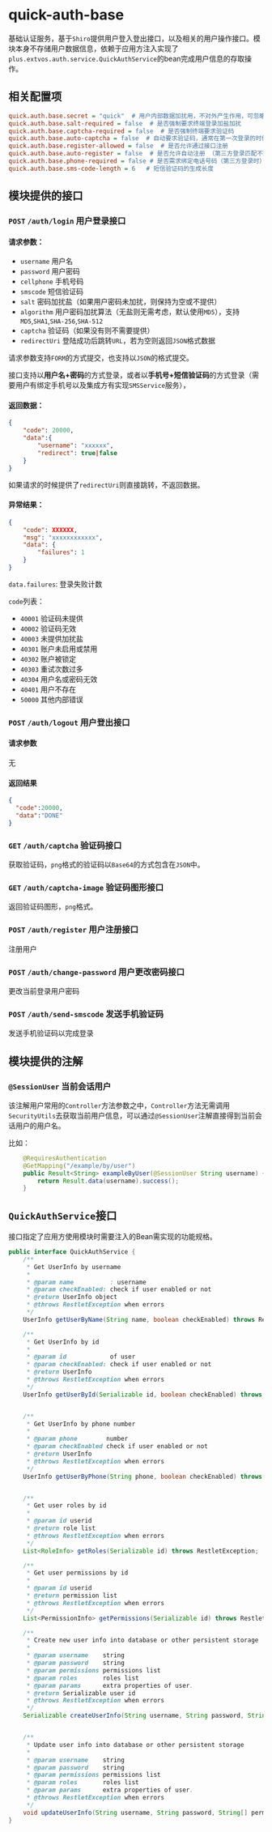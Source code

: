 # quick-auth-base

基础认证服务，基于`Shiro`提供用户登入登出接口，以及相关的用户操作接口。模块本身不存储用户数据信息，依赖于应用方注入实现了`plus.extvos.auth.service.QuickAuthService`的bean完成用户信息的存取操作。

## 相关配置项
```ini
quick.auth.base.secret = "quick"  # 用户内部数据加扰用，不对外产生作用，可忽略
quick.auth.base.salt-required = false  # 是否强制要求终端登录加盐加扰
quick.auth.base.captcha-required = false  # 是否强制终端要求验证码
quick.auth.base.auto-captcha = false  # 自动要求验证码，通常在第一次登录的时候不需要，如果登录失败后则需要提供验证码
quick.auth.base.register-allowed = false  # 是否允许通过接口注册
quick.auth.base.auto-register = false  # 是否允许自动注册 （第三方登录匹配不到账号时）
quick.auth.base.phone-required = false # 是否需求绑定电话号码（第三方登录时）
quick.auth.base.sms-code-length = 6   # 短信验证码的生成长度
```

## 模块提供的接口

### `POST` `/auth/login` 用户登录接口

#### 请求参数：
- `username` 用户名
- `password` 用户密码
- `cellphone` 手机号码
- `smscode` 短信验证码
- `salt` 密码加扰盐（如果用户密码未加扰，则保持为空或不提供）
- `algorithm` 用户密码加扰算法（无盐则无需考虑，默认使用`MD5`），支持`MD5`,`SHA1`,`SHA-256`,`SHA-512`
- `captcha` 验证码（如果没有则不需要提供）
- `redirectUri` 登陆成功后跳转`URL`，若为空则返回`JSON`格式数据

请求参数支持`FORM`的方式提交，也支持以`JSON`的格式提交。

接口支持以**用户名+密码**的方式登录，或者以**手机号+短信验证码**的方式登录（需要用户有绑定手机号以及集成方有实现`SMSService`服务），

#### 返回数据：

```json
{
    "code": 20000,
    "data":{
        "username": "xxxxxx",
        "redirect": true|false
    }
}
```

如果请求的时候提供了`redirectUri`则直接跳转，不返回数据。

#### 异常结果：

```json
{
	"code": XXXXXX,
    "msg": "xxxxxxxxxxxx",
    "data": {
        "failures": 1    
    }
}
```

`data.failures`: 登录失败计数

`code`列表：
- `40001` 验证码未提供
- `40002` 验证码无效
- `40003` 未提供加扰盐
- `40301` 账户未启用或禁用
- `40302` 账户被锁定
- `40303` 重试次数过多
- `40304` 用户名或密码无效
- `40401` 用户不存在
- `50000` 其他内部错误

### `POST` `/auth/logout` 用户登出接口

#### 请求参数
无
#### 返回结果
```json
{
  "code":20000,
  "data":"DONE"
}
```


### `GET` `/auth/captcha` 验证码接口

获取验证码，`png`格式的验证码以`Base64`的方式包含在`JSON`中。



### `GET` `/auth/captcha-image` 验证码图形接口

返回验证码图形，`png`格式。



### `POST` `/auth/register` 用户注册接口

注册用户



### `POST` `/auth/change-password` 用户更改密码接口

更改当前登录用户密码

### `POST` `/auth/send-smscode` 发送手机验证码

发送手机验证码以完成登录

## 模块提供的注解

### `@SessionUser` 当前会话用户

该注解用户常用的`Controller`方法参数之中，`Controller`方法无需调用`SecurityUtils`去获取当前用户信息，可以通过`@SessionUser`注解直接得到当前会话用户的用户名。

比如：

```Java
    @RequiresAuthentication
    @GetMapping("/example/by/user")
    public Result<String> exampleByUser(@SessionUser String username) {
        return Result.data(username).success();
    }
```



## `QuickAuthService`接口

接口指定了应用方使用模块时需要注入的Bean需实现的功能规格。

```Java
public interface QuickAuthService {
    /**
     * Get UserInfo by username
     *
     * @param name          : username
     * @param checkEnabled: check if user enabled or not
     * @return UserInfo object
     * @throws RestletException when errors
     */
    UserInfo getUserByName(String name, boolean checkEnabled) throws RestletException;

    /**
     * Get UserInfo by id
     *
     * @param id            of user
     * @param checkEnabled: check if user enabled or not
     * @return UserInfo
     * @throws RestletException when errors
     */
    UserInfo getUserById(Serializable id, boolean checkEnabled) throws RestletException;


    /**
     * Get UserInfo by phone number
     *
     * @param phone        number
     * @param checkEnabled check if user enabled or not
     * @return UserInfo
     * @throws RestletException when errors
     */
    UserInfo getUserByPhone(String phone, boolean checkEnabled) throws RestletException;


    /**
     * Get user roles by id
     *
     * @param id userid
     * @return role list
     * @throws RestletException when errors
     */
    List<RoleInfo> getRoles(Serializable id) throws RestletException;

    /**
     * Get user permissions by id
     *
     * @param id userid
     * @return permission list
     * @throws RestletException when errors
     */
    List<PermissionInfo> getPermissions(Serializable id) throws RestletException;

    /**
     * Create new user info into database or other persistent storage
     *
     * @param username    string
     * @param password    string
     * @param permissions permissions list
     * @param roles       roles list
     * @param params      extra properties of user.
     * @return Serializable user id
     * @throws RestletException when errors
     */
    Serializable createUserInfo(String username, String password, String[] permissions, String[] roles, Map<String, Object> params) throws RestletException;


    /**
     * Update user info into database or other persistent storage
     *
     * @param username    string
     * @param password    string
     * @param permissions permissions list
     * @param roles       roles list
     * @param params      extra properties of user.
     * @throws RestletException when errors
     */
    void updateUserInfo(String username, String password, String[] permissions, String[] roles, Map<String, Object> params) throws RestletException;
}
```


